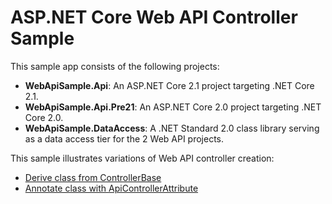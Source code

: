 # ASP.NET Core Web API Controller Sample

This sample app consists of the following projects:

- **WebApiSample.Api**: An ASP.NET Core 2.1 project targeting .NET Core 2.1.
- **WebApiSample.Api.Pre21**: An ASP.NET Core 2.0 project targeting .NET Core 2.0.
- **WebApiSample.DataAccess**: A .NET Standard 2.0 class library serving as a data access tier for the 2 Web API projects.

This sample illustrates variations of Web API controller creation:

- [Derive class from ControllerBase](https://docs.microsoft.com/en-us/aspnet/core/web-api/define-controller#derive-class-from-controllerbase)
- [Annotate class with ApiControllerAttribute](https://docs.microsoft.com/en-us/aspnet/core/web-api/define-controller#annotate-class-with-apicontrollerattribute)
